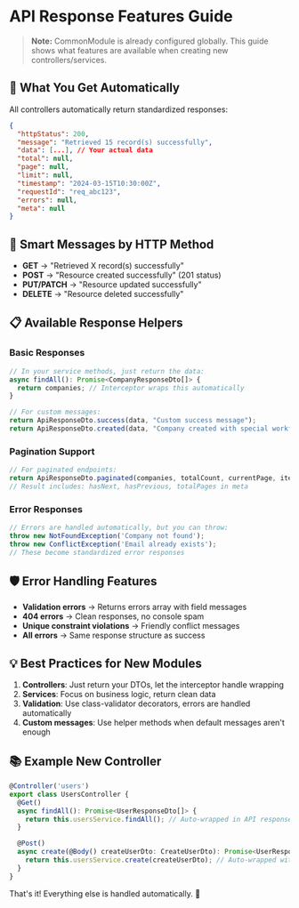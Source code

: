# API Response Features Guide

> **Note:** CommonModule is already configured globally. This guide shows what features are available when creating new controllers/services.

## 🎯 What You Get Automatically

All controllers automatically return standardized responses:

```json
{
  "httpStatus": 200,
  "message": "Retrieved 15 record(s) successfully", 
  "data": [...], // Your actual data
  "total": null,
  "page": null,
  "limit": null,
  "timestamp": "2024-03-15T10:30:00Z",
  "requestId": "req_abc123",
  "errors": null,
  "meta": null
}
```

## 🚀 Smart Messages by HTTP Method

- **GET** → "Retrieved X record(s) successfully"
- **POST** → "Resource created successfully" (201 status)
- **PUT/PATCH** → "Resource updated successfully"
- **DELETE** → "Resource deleted successfully"

## 📋 Available Response Helpers

### Basic Responses
```typescript
// In your service methods, just return the data:
async findAll(): Promise<CompanyResponseDto[]> {
  return companies; // Interceptor wraps this automatically
}

// For custom messages:
return ApiResponseDto.success(data, "Custom success message");
return ApiResponseDto.created(data, "Company created with special workflow");
```

### Pagination Support
```typescript
// For paginated endpoints:
return ApiResponseDto.paginated(companies, totalCount, currentPage, itemsPerPage);
// Result includes: hasNext, hasPrevious, totalPages in meta
```

### Error Responses
```typescript
// Errors are handled automatically, but you can throw:
throw new NotFoundException('Company not found');
throw new ConflictException('Email already exists');
// These become standardized error responses
```

## 🛡️ Error Handling Features

- **Validation errors** → Returns errors array with field messages
- **404 errors** → Clean responses, no console spam
- **Unique constraint violations** → Friendly conflict messages
- **All errors** → Same response structure as success

## 💡 Best Practices for New Modules

1. **Controllers**: Just return your DTOs, let the interceptor handle wrapping
2. **Services**: Focus on business logic, return clean data
3. **Validation**: Use class-validator decorators, errors are handled automatically
4. **Custom messages**: Use helper methods when default messages aren't enough

## 📚 Example New Controller

```typescript
@Controller('users')
export class UsersController {
  @Get()
  async findAll(): Promise<UserResponseDto[]> {
    return this.usersService.findAll(); // Auto-wrapped in API response
  }

  @Post()
  async create(@Body() createUserDto: CreateUserDto): Promise<UserResponseDto> {
    return this.usersService.create(createUserDto); // Auto-wrapped with 201 status
  }
}
```

That's it! Everything else is handled automatically. 🎉
